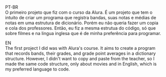 PT-BR                                                                                                                                                                               
O primeiro projeto que fiz com o curso da Alura. É um projeto que tem o intuito de criar um programa que registra bandas, suas notas e médias de notas em uma estrutura de dicionário. Porém eu não queria fazer um copia e cola dos professores. Então, eu fiz a mesma estrutua do código, só que sobre filmes e na lingua inglesa que é de minha preferência para programar.

EN                                                                                                                                                                                
The first project I did was with Alura's course. It aims to create a program that records bands, their grades, and grade point averages in a dictionary structure. However, I didn't want to copy and paste from the teacher, so I made the same code structure, only about movies and in English, which is my preferred language to code. 
